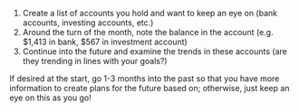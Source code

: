 1. Create a list of accounts you hold and want to keep an eye on (bank accounts, investing accounts, etc.)
2. Around the turn of the month, note the balance in the account (e.g. $1,413 in bank, $567 in investment account)
3. Continue into the future and examine the trends in these accounts (are they trending in lines with your goals?)

If desired at the start, go 1-3 months into the past so that you have more information to create plans for the future based on; otherwise, just keep an eye on this as you go!
